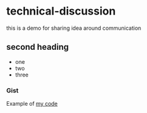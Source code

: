 # technical-discussion
this is a demo  for sharing idea around communication

## second heading

* one
* two
* three

### Gist
Example of [my code](https://gist.github.com/AairaZahid/c78db43b6471ab9a08aced0fd0626458)
